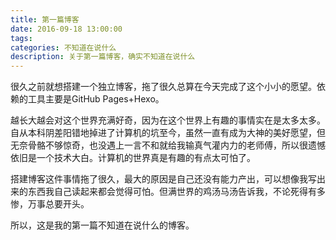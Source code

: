 ```yaml
---
title: 第一篇博客
date: 2016-09-18 13:00:00
tags:
categories: 不知道在说什么
description: 关于第一篇博客，确实不知道在说什么
---
```

<!-- more -->

很久之前就想搭建一个独立博客，拖了很久总算在今天完成了这个小小的愿望。依赖的工具主要是GitHub Pages+Hexo。

越长大越会对这个世界充满好奇，因为在这个世界上有趣的事情实在是太多太多。自从本科阴差阳错地掉进了计算机的坑至今，虽然一直有成为大神的美好愿望，但无奈骨骼不够惊奇，也没遇上一言不和就给我输真气灌内力的老师傅，所以很遗憾依旧是一个技术大白。计算机的世界真是有趣的有点太可怕了。

搭建博客这件事情拖了很久，最大的原因是自己还没有能力产出，可以想像我写出来的东西我自己读起来都会觉得可怕。但满世界的鸡汤马汤告诉我，不论死得有多惨，万事总要开头。

所以，这是我的第一篇不知道在说什么的博客。

